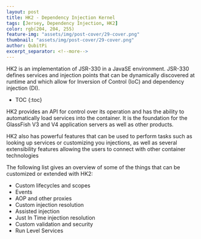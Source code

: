 ```yaml
---
layout: post
title: HK2 - Dependency Injection Kernel
tags: [Jersey, Dependency Injection, HK2]
color: rgb(204, 204, 255)
feature-img: "assets/img/post-cover/29-cover.png"
thumbnail: "assets/img/post-cover/29-cover.png"
author: QubitPi
excerpt_separator: <!--more-->
---
```


HK2 is an implementation of JSR-330 in a JavaSE environment. JSR-330 defines services and injection points that can be 
dynamically discovered at runtime and which allow for Inversion of Control (IoC) and dependency injection (DI).

<!--more-->

* TOC
{:toc}

HK2 provides an API for control over its operation and has the ability to automatically load services into the
container. It is the foundation for the GlassFish V3 and V4 application servers as well as other products.

HK2 also has powerful features that can be used to perform tasks such as looking up services or customizing you injections,
as well as several extensibility features allowing the users to connect with other container technologies

The following list gives an overview of some of the things that can be customized or extended with HK2:

* Custom lifecycles and scopes
* Events
* AOP and other proxies
* Custom injection resolution
* Assisted injection
* Just In Time injection resolution
* Custom validation and security
* Run Level Services
